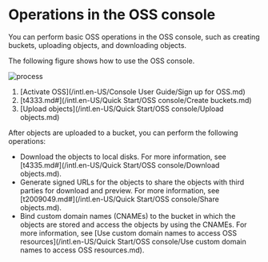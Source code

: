 # Operations in the OSS console

You can perform basic OSS operations in the OSS console, such as creating buckets, uploading objects, and downloading objects.

The following figure shows how to use the OSS console.

![process](https://static-aliyun-doc.oss-accelerate.aliyuncs.com/assets/img/en-US/9619050161/p203792.jpg)

1.  [Activate OSS](/intl.en-US/Console User Guide/Sign up for OSS.md)
2.  [t4333.md\#](/intl.en-US/Quick Start/OSS console/Create buckets.md)
3.  [Upload objects](/intl.en-US/Quick Start/OSS console/Upload objects.md)

After objects are uploaded to a bucket, you can perform the following operations:

-   Download the objects to local disks. For more information, see [t4335.md\#](/intl.en-US/Quick Start/OSS console/Download objects.md).
-   Generate signed URLs for the objects to share the objects with third parties for download and preview. For more information, see [t2009049.md\#](/intl.en-US/Quick Start/OSS console/Share objects.md).
-   Bind custom domain names \(CNAMEs\) to the bucket in which the objects are stored and access the objects by using the CNAMEs. For more information, see [Use custom domain names to access OSS resources](/intl.en-US/Quick Start/OSS console/Use custom domain names to access OSS resources.md).

